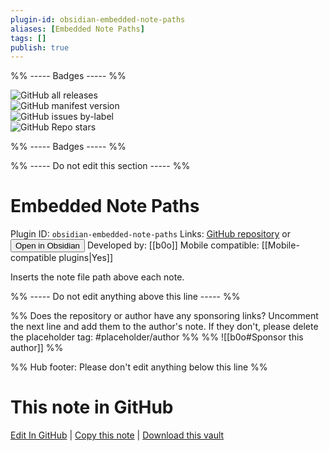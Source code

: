 ```yaml
---
plugin-id: obsidian-embedded-note-paths
aliases: [Embedded Note Paths]
tags: []
publish: true
---
```


%% ----- Badges ----- %%

![GitHub all releases](https://img.shields.io/github/downloads/b0o/obsidian-embedded-note-paths/total?color=573E7A&logo=github&style=for-the-badge)  
![GitHub manifest version](https://img.shields.io/github/manifest-json/v/b0o/obsidian-embedded-note-paths?color=573E7A&logo=github&style=for-the-badge)  
![GitHub issues by-label](https://img.shields.io/github/issues/b0o/obsidian-embedded-note-paths/help%20wanted?color=573E7A&logo=github&style=for-the-badge)  
![GitHub Repo stars](https://img.shields.io/github/stars/b0o/obsidian-embedded-note-paths?color=573E7A&logo=github&style=for-the-badge)

%% ----- Badges ----- %%

%% ----- Do not edit this section ----- %%

# Embedded Note Paths

Plugin ID: `obsidian-embedded-note-paths`
Links: [GitHub repository](https://github.com/b0o/obsidian-embedded-note-paths) or [<button id=HH>Open in Obsidian</button>](obsidian://show-plugin?id=obsidian-embedded-note-paths)
Developed by: [[b0o]]
Mobile compatible: [[Mobile-compatible plugins|Yes]]

Inserts the note file path above each note.

%% ----- Do not edit anything above this line ----- %%

%% Does the repository or author have any sponsoring links? Uncomment the next line and add them to the author's note. If they don't, please delete the placeholder tag: #placeholder/author %%
%% ![[b0o#Sponsor this author]] %%

%% Hub footer: Please don't edit anything below this line %%

# This note in GitHub

<span class="git-footer">[Edit In GitHub](https://github.dev/obsidian-community/obsidian-hub/blob/main/02%20-%20Community%20Expansions/02.05%20All%20Community%20Expansions/Plugins/obsidian-embedded-note-paths.md "git-hub-edit-note") | [Copy this note](https://raw.githubusercontent.com/obsidian-community/obsidian-hub/main/02%20-%20Community%20Expansions/02.05%20All%20Community%20Expansions/Plugins/obsidian-embedded-note-paths.md "git-hub-copy-note") | [Download this vault](https://github.com/obsidian-community/obsidian-hub/archive/refs/heads/main.zip "git-hub-download-vault") </span>
